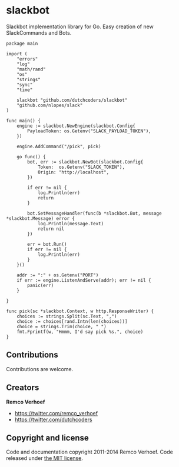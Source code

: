 # slackbot
Slackbot implementation library for Go. Easy creation of new SlackCommands and Bots.

```
package main

import (
    "errors"
    "log"
    "math/rand"
    "os"
    "strings"
    "sync"
    "time"

    slackbot "github.com/dutchcoders/slackbot"
    "github.com/nlopes/slack"
)

func main() {
    engine := slackbot.NewEngine(slackbot.Config{
        PayloadToken: os.Getenv("SLACK_PAYLOAD_TOKEN"),
    })

    engine.AddCommand("/pick", pick)

    go func() {
        bot, err := slackbot.NewBot(slackbot.Config{
            Token:  os.Getenv("SLACK_TOKEN"),
            Origin: "http://localhost",
        })

        if err != nil {
            log.Println(err)
            return
        }

        bot.SetMessageHandler(func(b *slackbot.Bot, message *slackbot.Message) error {
            log.Println(message.Text)
            return nil
        })

        err = bot.Run()
        if err != nil {
            log.Println(err)
        }
    }()

    addr := ":" + os.Getenv("PORT")
    if err := engine.ListenAndServe(addr); err != nil {
        panic(err)
    }

}

func pick(sc *slackbot.Context, w http.ResponseWriter) {
    choices := strings.Split(sc.Text, ",")
    choice := choices[rand.Intn(len(choices))]
    choice = strings.Trim(choice, " ")
    fmt.Fprintf(w, "Hmmm, I'd say pick %s.", choice)
}
```

## Contributions

Contributions are welcome.

## Creators

**Remco Verhoef**
- <https://twitter.com/remco_verhoef>
- <https://twitter.com/dutchcoders>

## Copyright and license

Code and documentation copyright 2011-2014 Remco Verhoef.
Code released under [the MIT license](LICENSE).
